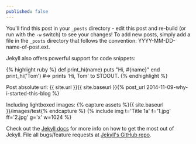 ```yaml
---
published: false
---
```


You'll find this post in your `_posts` directory - edit this post and re-build (or run with the `-w` switch) to see your changes!
To add new posts, simply add a file in the `_posts` directory that follows the convention: YYYY-MM-DD-name-of-post.ext.

Jekyll also offers powerful support for code snippets:

{% highlight ruby %}
def print_hi(name)
  puts "Hi, #{name}"
end
print_hi('Tom')
#=> prints 'Hi, Tom' to STDOUT.
{% endhighlight %}

Post absolute url:
{{ site.url }}{{ site.baseurl }}{% post_url 2014-11-09-why-i-started-this-blog %}

Including lightboxed images:
{% capture assets %}{{ site.baseurl }}/images/test{% endcapture %}
{% include img t='Title 1a' f='1.jpg' ff='2.jpg' g='x' w=1024 %}


Check out the [Jekyll docs][jekyll] for more info on how to get the most out of Jekyll. File all bugs/feature requests at [Jekyll's GitHub repo][jekyll-gh].

[jekyll-gh]: https://github.com/mojombo/jekyll
[jekyll]:    http://jekyllrb.com
